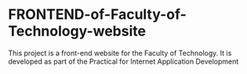 # FRONTEND-of-Faculty-of-Technology-website
This project is a front-end website for the Faculty of Technology. It is developed as part of the Practical for Internet Application Development
